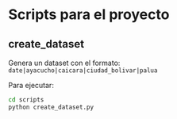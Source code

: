 # Scripts para el proyecto

## create_dataset
Genera un dataset con el formato: `date|ayacucho|caicara|ciudad_bolivar|palua`

Para ejecutar:
```bash
cd scripts
python create_dataset.py
```
